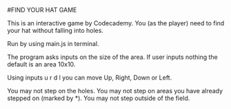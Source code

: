 #FIND YOUR HAT GAME

This is an interactive game by Codecademy. You (as the player) need to find your hat without falling into holes.

Run by using main.js in terminal.

The program asks inputs on the size of the area. If user inputs nothing the default is an area 10x10.

Using inputs u r d l you can move Up, Right, Down or Left.

You may not step on the holes. You may not step on areas you have already stepped on (marked by *). You may not step outside of the field.